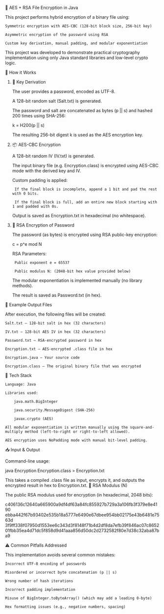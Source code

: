 🔐 AES + RSA File Encryption in Java

This project performs hybrid encryption of a binary file using:

    Symmetric encryption with AES-CBC (128-bit block size, 256-bit key)

    Asymmetric encryption of the password using RSA

    Custom key derivation, manual padding, and modular exponentiation

This project was developed to demonstrate practical cryptography implementation using only Java standard libraries and low-level crypto logic.

📌 How it Works
1. 🔑 Key Derivation

    The user provides a password, encoded as UTF-8.

    A 128-bit random salt (Salt.txt) is generated.

    The password and salt are concatenated as bytes (p || s) and hashed 200 times using SHA-256:

    k = H200(p || s)

    The resulting 256-bit digest k is used as the AES encryption key.

2. 📦 AES-CBC Encryption

    A 128-bit random IV (IV.txt) is generated.

    The input binary file (e.g. Encryption.class) is encrypted using AES-CBC mode with the derived key and IV.

    Custom padding is applied:

        If the final block is incomplete, append a 1 bit and pad the rest with 0 bits.

        If the final block is full, add an entire new block starting with 1 and padded with 0s.

    Output is saved as Encryption.txt in hexadecimal (no whitespace).

3. 🔐 RSA Encryption of Password

    The password (as bytes) is encrypted using RSA public-key encryption:

    c = p^e mod N

    RSA Parameters:

        Public exponent e = 65537

        Public modulus N: (2048-bit hex value provided below)

    The modular exponentiation is implemented manually (no library methods).

    The result is saved as Password.txt (in hex).

🧪 Example Output Files

After execution, the following files will be created:

    Salt.txt – 128-bit salt in hex (32 characters)

    IV.txt – 128-bit AES IV in hex (32 characters)

    Password.txt – RSA-encrypted password in hex

    Encryption.txt – AES-encrypted .class file in hex

    Encryption.java – Your source code

    Encryption.class – The original binary file that was encrypted

🔧 Tech Stack

    Language: Java

    Libraries used:

        java.math.BigInteger

        java.security.MessageDigest (SHA-256)

        javax.crypto (AES)

    All modular exponentiation is written manually using the square-and-multiply method (left-to-right or right-to-left allowed).

    AES encryption uses NoPadding mode with manual bit-level padding.

📥 Input & Output

Command-line usage:

java Encryption Encryption.class > Encryption.txt

This takes a compiled .class file as input, encrypts it, and outputs the encrypted result in hex to Encryption.txt.
🔐 RSA Modulus (N)

The public RSA modulus used for encryption (in hexadecimal, 2048 bits):

c406136c12640a665900a9df4df63a84fc855927b729a3a106fb3f379e8e4190
ebba442f67b93402e535b18a5777e6490e67dbee954bb02175e43b6481e7563d
3f9ff338f07950d1553ee6c343d3f8148f71b4d2df8da7efb39f846ac07c8652
01fbb35ea4d71dc5f858d9d41aaa856d50dc2d2732582f80e7d38c32aba87ba9

⚠️ Common Pitfalls Addressed

This implementation avoids several common mistakes:

    Incorrect UTF-8 encoding of passwords

    Misordered or incorrect byte concatenation (p || s)

    Wrong number of hash iterations

    Incorrect padding implementation

    Misuse of BigInteger.toByteArray() (which may add a leading 0-byte)

    Hex formatting issues (e.g., negative numbers, spacing)

